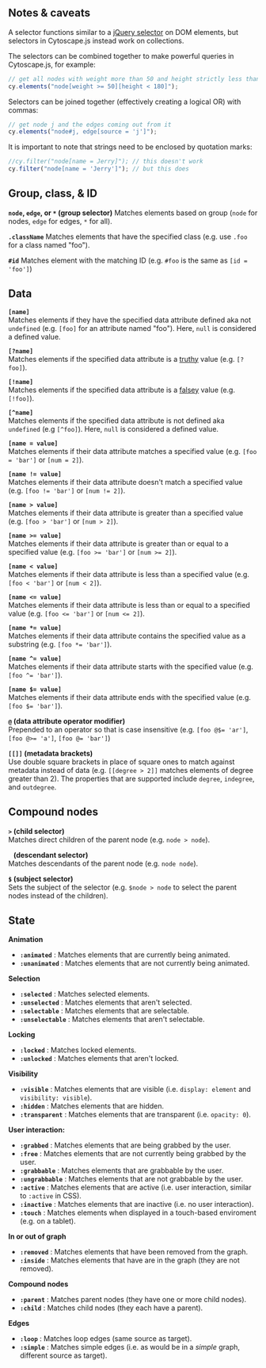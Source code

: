 ## Notes & caveats

A selector functions similar to a [jQuery selector](http://api.jquery.com/category/selectors/) on DOM elements, but selectors in Cytoscape.js instead work on collections.

The selectors can be combined together to make powerful queries in Cytoscape.js, for example:

```js
// get all nodes with weight more than 50 and height strictly less than 180
cy.elements("node[weight >= 50][height < 180]"); 
```

Selectors can be joined together (effectively creating a logical OR) with commas:

```js
// get node j and the edges coming out from it
cy.elements("node#j, edge[source = 'j']");
```

It is important to note that strings need to be enclosed by quotation marks:

```js
//cy.filter("node[name = Jerry]"); // this doesn't work
cy.filter("node[name = 'Jerry']"); // but this does
``` 



## Group, class, & ID

**`node`,  `edge`, or `*` (group selector)**
Matches elements based on group (`node` for nodes, `edge` for edges, `*` for all).

**`.className`**
Matches elements that have the specified class (e.g. use `.foo` for a class named "foo").

**`#id`**
Matches element with the matching ID (e.g. `#foo` is the same as `[id = 'foo']`)


## Data

**`[name]`**  
Matches elements if they have the specified data attribute defined aka not `undefined` (e.g. `[foo]` for an attribute named "foo").  Here, `null` is considered a defined value.

**`[?name]`**  
Matches elements if the specified data attribute is a [truthy](http://javascriptweblog.wordpress.com/2011/02/07/truth-equality-and-javascript/) value (e.g. `[?foo]`).

**`[!name]`**  
Matches elements if the specified data attribute is a [falsey](http://javascriptweblog.wordpress.com/2011/02/07/truth-equality-and-javascript/) value (e.g. `[!foo]`).

**`[^name]`**  
Matches elements if the specified data attribute is not defined aka `undefined` (e.g `[^foo]`).  Here, `null` is considered a defined value.

**`[name = value]`**  
Matches elements if their data attribute matches a specified value (e.g. `[foo = 'bar']` or `[num = 2]`).

**`[name != value]`**  
Matches elements if their data attribute doesn't match a specified value (e.g. `[foo != 'bar']` or `[num != 2]`).

**`[name > value]`**  
Matches elements if their data attribute is greater than a specified value (e.g. `[foo > 'bar']` or `[num > 2]`).

**`[name >= value]`**  
Matches elements if their data attribute is greater than or equal to a specified value (e.g. `[foo >= 'bar']` or `[num >= 2]`).

**`[name < value]`**  
Matches elements if their data attribute is less than a specified value (e.g. `[foo < 'bar']` or `[num < 2]`).

**`[name <= value]`**  
Matches elements if their data attribute is less than or equal to a specified value (e.g. `[foo <= 'bar']` or `[num <= 2]`).

**`[name *= value]`**  
Matches elements if their data attribute contains the specified value as a substring (e.g. `[foo *= 'bar']`).

**`[name ^= value]`**  
Matches elements if their data attribute starts with the specified value (e.g. `[foo ^= 'bar']`).

**`[name $= value]`**  
Matches elements if their data attribute ends with the specified value (e.g. `[foo $= 'bar']`).

**`@` (data attribute operator modifier)**  
Prepended to an operator so that is case insensitive (e.g. `[foo @$= 'ar']`, `[foo @>= 'a']`, `[foo @= 'bar']`)

**`[[]]` (metadata brackets)**  
Use double square brackets in place of square ones to match against metadata instead of data (e.g. `[[degree > 2]]` matches elements of degree greater than 2).  The properties that are supported include `degree`, `indegree`, and `outdegree`.


## Compound nodes

**`>` (child selector)**  
Matches direct children of the parent node (e.g. `node > node`).

**<code>&nbsp;</code> (descendant selector)**  
Matches descendants of the parent node (e.g. `node node`).

**`$` (subject selector)**  
Sets the subject of the selector (e.g. `$node > node` to select the parent nodes instead of the children).


## State

**Animation**

* **`:animated`** : Matches elements that are currently being animated.
* **`:unanimated`** : Matches elements that are not currently being animated.


**Selection**

* **`:selected`** : Matches selected elements.
* **`:unselected`** : Matches elements that aren't selected.
* **`:selectable`** : Matches elements that are selectable.
* **`:unselectable`** : Matches elements that aren't selectable.


**Locking**

* **`:locked`** : Matches locked elements.
* **`:unlocked`** : Matches elements that aren't locked.


**Visibility**

* **`:visible`** : Matches elements that are visible (i.e. `display: element` and `visibility: visible`).
* **`:hidden`** : Matches elements that are hidden.
* **`:transparent`** : Matches elements that are transparent (i.e. `opacity: 0`).


**User interaction:**

 * **`:grabbed`** :  Matches elements that are being grabbed by the user.
 * **`:free`** :  Matches elements that are not currently being grabbed by the user.
 * **`:grabbable`** :  Matches elements that are grabbable by the user.
 * **`:ungrabbable`** :  Matches elements that are not grabbable by the user.
 * **`:active`** :  Matches elements that are active (i.e. user interaction, similar to `:active` in CSS).
 * **`:inactive`** : Matches elements that are inactive (i.e. no user interaction).
 * **`:touch`** : Matches elements when displayed in a touch-based enviroment (e.g. on a tablet).

**In or out of graph**

* **`:removed`** : Matches elements that have been removed from the graph.
* **`:inside`** : Matches elements that have are in the graph (they are not removed).


**Compound nodes**

* **`:parent`** : Matches parent nodes (they have one or more child nodes).
* **`:child`** : Matches child nodes (they each have a parent).

**Edges**

* **`:loop`** : Matches loop edges (same source as target).
* **`:simple`** : Matches simple edges (i.e. as would be in a *simple* graph, different source as target).
